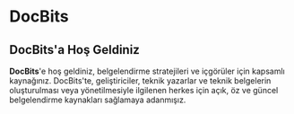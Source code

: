 # DocBits

## DocBits'a Hoş Geldiniz

**DocBits**'e hoş geldiniz, belgelendirme stratejileri ve içgörüler için kapsamlı kaynağınız. DocBits'te, geliştiriciler, teknik yazarlar ve teknik belgelerin oluşturulması veya yönetilmesiyle ilgilenen herkes için açık, öz ve güncel belgelendirme kaynakları sağlamaya adanmışız.

